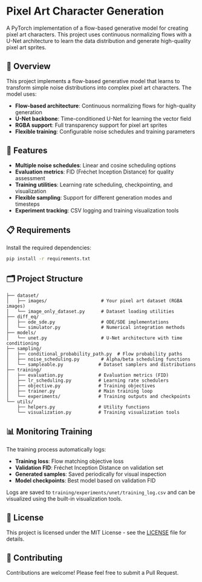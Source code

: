 # Pixel Art Character Generation

A PyTorch implementation of a flow-based generative model for creating pixel 
art characters. This project uses continuous normalizing flows with a U-Net 
architecture to learn the data distribution and generate high-quality pixel art sprites.

## 🎨 Overview
This project implements a flow-based generative model that learns to transform simple 
noise distributions into complex pixel art characters. The model uses:

- **Flow-based architecture**: Continuous normalizing flows for high-quality generation
- **U-Net backbone**: Time-conditioned U-Net for learning the vector field
- **RGBA support**: Full transparency support for pixel art sprites
- **Flexible training**: Configurable noise schedules and training parameters

## 🚀 Features
- **Multiple noise schedules**: Linear and cosine scheduling options
- **Evaluation metrics**: FID (Fréchet Inception Distance) for quality assessment
- **Training utilities**: Learning rate scheduling, checkpointing, and visualization
- **Flexible sampling**: Support for different generation modes and timesteps
- **Experiment tracking**: CSV logging and training visualization tools

## 📋 Requirements
Install the required dependencies:

```bash
pip install -r requirements.txt
```

## 🗂️ Project Structure

```
├── dataset/
│   ├── images/                    # Your pixel art dataset (RGBA images)
│   └── image_only_dataset.py      # Dataset loading utilities
├── diff_eq/
│   ├── ode_sde.py                 # ODE/SDE implementations
│   └── simulator.py               # Numerical integration methods
├── models/
│   └── unet.py                    # U-Net architecture with time conditioning
├── sampling/
│   ├── conditional_probability_path.py  # Flow probability paths
│   ├── noise_scheduling.py        # Alpha/beta scheduling functions
│   └── sampleable.py             # Dataset samplers and distributions
├── training/
│   ├── evaluation.py             # Evaluation metrics (FID)
│   ├── lr_scheduling.py          # Learning rate schedulers
│   ├── objective.py              # Training objectives
│   ├── trainer.py                # Main training loop
│   └── experiments/              # Training outputs and checkpoints
└── utils/
    ├── helpers.py                # Utility functions
    └── visualization.py          # Training visualization tools
```


## 📊 Monitoring Training

The training process automatically logs:

- **Training loss**: Flow matching objective loss
- **Validation FID**: Fréchet Inception Distance on validation set
- **Generated samples**: Saved periodically for visual inspection
- **Model checkpoints**: Best model based on validation FID

Logs are saved to `training/experiments/unet/training_log.csv` and can be visualized using the built-in visualization tools.

## 📄 License

This project is licensed under the MIT License - see the [LICENSE](LICENSE) file for details.

## 🤝 Contributing

Contributions are welcome! Please feel free to submit a Pull Request.